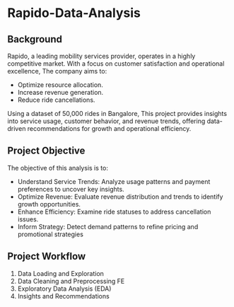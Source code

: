 # Rapido-Data-Analysis
## Background
Rapido, a leading mobility services provider, operates in a highly competitive market. With a focus on customer satisfaction and operational excellence, The company aims to:

- Optimize resource allocation.
- Increase revenue generation.
- Reduce ride cancellations.

Using a dataset of 50,000 rides in Bangalore, This project provides insights into service usage, customer behavior, and revenue trends, offering data-driven recommendations for growth and operational efficiency.

## Project Objective
The objective of this analysis is to:

- Understand Service Trends: Analyze usage patterns and payment preferences to uncover key insights.
- Optimize Revenue: Evaluate revenue distribution and trends to identify growth opportunities.
- Enhance Efficiency: Examine ride statuses to address cancellation issues.
- Inform Strategy: Detect demand patterns to refine pricing and promotional strategies

## Project Workflow
1. Data Loading and Exploration
2. Data Cleaning and Preprocessing FE
3. Exploratory Data Analysis (EDA)
4. Insights and Recommendations
